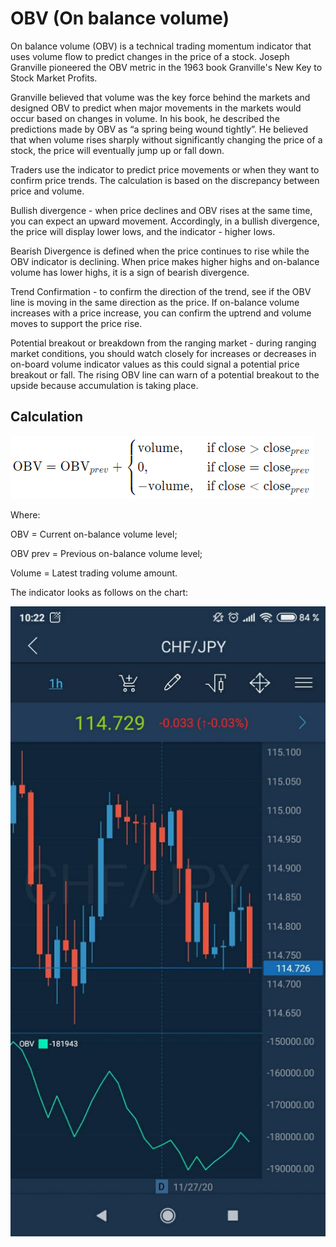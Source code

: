 # OBV \(On balance volume\)

On balance volume \(OBV\) is a technical trading momentum indicator that uses volume flow to predict changes in the price of a stock. Joseph Granville pioneered the OBV metric in the 1963 book Granville's New Key to Stock Market Profits.

Granville believed that volume was the key force behind the markets and designed OBV to predict when major movements in the markets would occur based on changes in volume. In his book, he described the predictions made by OBV as “a spring being wound tightly”. He believed that when volume rises sharply without significantly changing the price of a stock, the price will eventually jump up or fall down.

Traders use the indicator to predict price movements or when they want to confirm price trends. The calculation is based on the discrepancy between price and volume.

Bullish divergence - when price declines and OBV rises at the same time, you can expect an upward movement. Accordingly, in a bullish divergence, the price will display lower lows, and the indicator - higher lows.

Bearish Divergence is defined when the price continues to rise while the OBV indicator is declining. When price makes higher highs and on-balance volume has lower highs, it is a sign of bearish divergence.

Trend Confirmation - to confirm the direction of the trend, see if the OBV line is moving in the same direction as the price. If on-balance volume increases with a price increase, you can confirm the uptrend and volume moves to support the price rise.

Potential breakout or breakdown from the ranging market - during ranging market conditions, you should watch closely for increases or decreases in on-board volume indicator values ​​as this could signal a potential price breakout or fall. The rising OBV line can warn of a potential breakout to the upside because accumulation is taking place.

## Calculation

![](../../../../../.gitbook/assets/image%20%2846%29.png)

Where:

OBV = Current on-balance volume level;

OBV prev = Previous on-balance volume level;

Volume = Latest trading volume amount.

The indicator looks as follows on the chart:

![](../../../../../.gitbook/assets/1%20%2821%29.jpg)

